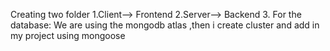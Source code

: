 Creating two folder 
1.Client--> Frontend
2.Server--> Backend 
3. For the database: We are using the mongodb atlas ,then i create cluster and add in my project using mongoose
